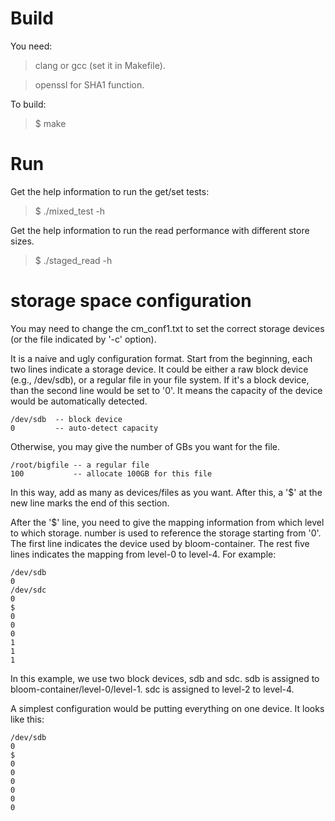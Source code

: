 # Build

You need:

> clang or gcc (set it in Makefile).

> openssl for SHA1 function.

To build:

> $ make

# Run
Get the help information to run the get/set tests:

> $ ./mixed_test -h

Get the help information to run the read performance with different store sizes.

> $ ./staged_read -h

# storage space configuration

You may need to change the cm_conf1.txt to set the correct storage devices (or the file indicated by '-c' option).

It is a naive and ugly configuration format.
Start from the beginning, each two lines indicate a storage device.
It could be either a raw block device (e.g., /dev/sdb), or a regular file in your file system.
If it's a block device, than the second line would be set to '0'. It means the capacity of the device would be automatically detected.

    /dev/sdb  -- block device
    0         -- auto-detect capacity

Otherwise, you may give the number of GBs you want for the file.

    /root/bigfile -- a regular file
    100           -- allocate 100GB for this file

In this way, add as many as devices/files as you want. After this, a '$' at the new line marks the end of this section.

After the '$' line, you need to give the mapping information from which level to which storage. number is used to reference the storage starting from '0'. The first line indicates the device used by bloom-container. The rest five lines indicates the mapping from level-0 to level-4. For example:

    /dev/sdb
    0
    /dev/sdc
    0
    $
    0
    0
    0
    1
    1
    1

In this example, we use two block devices, sdb and sdc. sdb is assigned to bloom-container/level-0/level-1. sdc is assigned to level-2 to level-4.

A simplest configuration would be putting everything on one device. It looks like this:

    /dev/sdb
    0
    $
    0
    0
    0
    0
    0
    0
